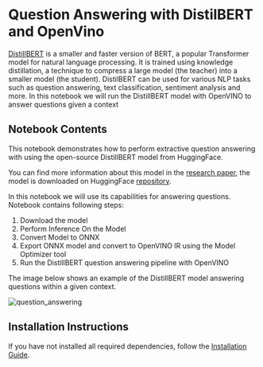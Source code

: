 # Question Answering with DistilBERT and OpenVino
[DistillBERT](https://paperswithcode.com/method/distillbert) is a smaller and faster version of BERT, a popular Transformer model for natural language processing. It is trained using knowledge distillation, a technique to compress a large model (the teacher) into a smaller model (the student). DistilBERT can be used for various NLP tasks such as question answering, text classification, sentiment analysis and more.
In this notebook we will run the DistillBERT model with OpenVINO to answer questions given a context

## Notebook Contents

This notebook demonstrates how to perform extractive question answering with using the open-source DistillBERT model from HuggingFace. 

You can find more information about this model in the [research paper](https://paperswithcode.com/method/distillbert), the model is downloaded on HuggingFace [repository](https://huggingface.co/distilbert-base-cased-distilled-squad).

In this notebook we will use its capabilities for answering questions.
Notebook contains following steps:
1. Download the model
2. Perform Inference On the Model
2. Convert Model to ONNX
3. Export ONNX model and convert to OpenVINO IR using the Model Optimizer tool
4. Run the DistillBERT question answering pipeline with OpenVINO



The image below shows an example of the DistillBERT model answering questions within a given context.

![question_answering](https://user-images.githubusercontent.com/60800164/225013797-f1f24f74-8d7e-4279-bf07-44f1ea5e2aa3.jpg)

## Installation Instructions

If you have not installed all required dependencies, follow the [Installation Guide](../../README.md).
